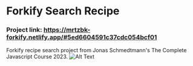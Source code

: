 # Forkify Search Recipe
### Project link: https://mrtzbk-forkify.netlify.app/#5ed6604591c37cdc054bcf01
Forkify  recipe search project from Jonas Schmedtmann's The Complete Javascript Course 2023.
![Alt Text](https://github.com/Muratozbk/18-forkify/blob/master/forkify.png)

